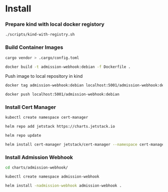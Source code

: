 # Install
### Prepare kind with local docker registory
```bash
./scripts/kind-with-registry.sh
```
### Build Container Images
```bash
cargo vendor > .cargo/config.toml

docker build -t admission-webhook:debian -f Dockerfile .
```
Push image to local repository in kind
```bash
docker tag admission-webhook:debian localhost:5001/admission-webhook:debian

docker push localhost:5001/admission-webhook:debian
```
### Install Cert Manager
```bash
kubectl create namespace cert-manager

helm repo add jetstack https://charts.jetstack.io

helm repo update

helm install cert-manager jetstack/cert-manager --namespace cert-manager --version v1.8.0 --set installCRDs=true
```
### Install Admission Webhook
```bash
cd charts/admission-webhook/

kubectl create namespace admission-webhook

helm install -nadmission-webhook admission-webhook .
```